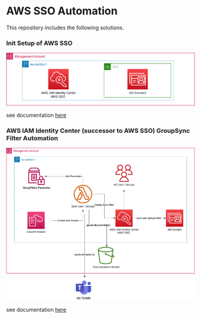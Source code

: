# AWS SSO Automation

This repository includes the following solutions.

### Init Setup of AWS SSO

![Architecture](./SCRIPTS/inti-sso-setup/static/sso-init.drawio.png)

see documentation [here](./SCRIPTS/inti-sso-setup/README.md)
### AWS IAM Identity Center (successor to AWS SSO) GroupSync Filter Automation

![Architecture](./CDK/GroupSync/static/architecture.png)

see documentation [here](./CDK/GroupSync/README.md)
